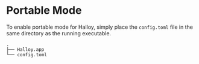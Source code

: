 # Portable Mode

To enable portable mode for Halloy, simply place the `config.toml` file in the same directory as the running executable.

```
.
├── Halloy.app
└── config.toml
```
